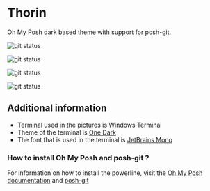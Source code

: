 # Thorin
Oh My Posh dark based theme with support for posh-git.

![git status](https://i.imgur.com/k1QkpG9.png)

![git status](https://i.imgur.com/8YrMGoy.png)

![git status](https://i.imgur.com/5uhNuoP.png)

![git status](https://i.imgur.com/js7OWs0.png)

## Additional information
* Terminal used in the pictures is Windows Terminal
* Theme of the terminal is [One Dark](https://awesomeopensource.com/project/yosukes-dev/one-dark-windows-terminal)
* The font that is used in the terminal is [JetBrains Mono](https://www.jetbrains.com/lp/mono/)

### How to install Oh My Posh and posh-git ?
For information on how to install the powerline, visit the [Oh My Posh documentation](https://ohmyposh.dev/docs/) and [posh-git](https://github.com/dahlbyk/posh-git)
